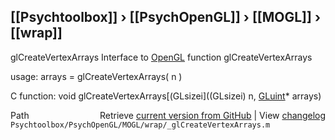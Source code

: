 ## [[Psychtoolbox]] &#8250; [[PsychOpenGL]] &#8250; [[MOGL]] &#8250; [[wrap]]

glCreateVertexArrays  Interface to [OpenGL](OpenGL) function glCreateVertexArrays  
  
usage:  arrays = glCreateVertexArrays( n )  
  
C function:  void glCreateVertexArrays[(GLsizei]((GLsizei) n, [GLuint](GLuint)\* arrays)  




<div class="code_header" style="text-align:right;">
  <span style="float:left;">Path&nbsp;&nbsp;</span> <span class="counter">Retrieve <a href=
  "https://raw.github.com/Psychtoolbox-3/Psychtoolbox-3/beta/Psychtoolbox/PsychOpenGL/MOGL/wrap/_glCreateVertexArrays.m">current version from GitHub</a> | View <a href=
  "https://github.com/Psychtoolbox-3/Psychtoolbox-3/commits/beta/Psychtoolbox/PsychOpenGL/MOGL/wrap/_glCreateVertexArrays.m">changelog</a></span>
</div>
<div class="code">
  <code>Psychtoolbox/PsychOpenGL/MOGL/wrap/_glCreateVertexArrays.m</code>
</div>

